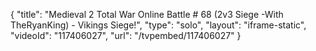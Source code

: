 {
    "title": "Medieval 2 Total War Online Battle # 68 (2v3 Siege -With TheRyanKing) - Vikings Siege!",
    "type": "solo",
    "layout": "iframe-static",
    "videoId": "117406027",
    "url": "\/tvpembed\/117406027"
}
